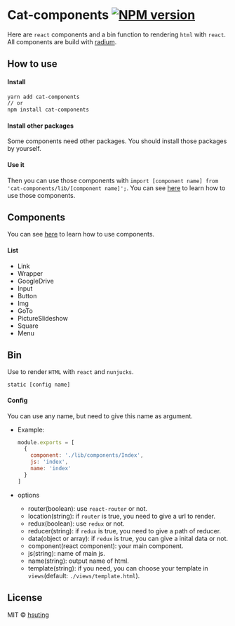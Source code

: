 # Cat-components [![NPM version][npm-image]][npm-url]
Here are `react` components and a bin function to rendering `html` with `react`. All components are build with [radium](https://github.com/FormidableLabs/radium).

## How to use
#### Install
```sh
yarn add cat-components
// or
npm install cat-components
```

#### Install other packages
Some components need other packages. You should install those packages by yourself.

#### Use it
Then you can use those components with `import [component name] from 'cat-components/lib/[component name]';`. You can see [here](http://hsuting.github.io/cat-components) to learn how to use those components.

## Components
You can see [here](http://hsuting.github.io/cat-components) to learn how to use components.

#### List
- Link
- Wrapper
- GoogleDrive
- Input
- Button
- Img
- GoTo
- PictureSlideshow
- Square
- Menu

## Bin
Use to render `HTML` with `react` and `nunjucks`.
```
static [config name]
```

#### Config
You can use any name, but need to give this name as argument.
- Example:

  ```javascript
  module.exports = [
    {
      component: './lib/components/Index',
      js: 'index',
      name: 'index'
    }
  ]
  ```
- options
  - router(boolean): use `react-router` or not.
  - location(string): if `router` is true, you need to give a url to render.
  - redux(boolean): use `redux` or not.
  - reducer(string): if `redux` is true, you need to give a path of reducer.
  - data(object or array): if `redux` is true, you can give a inital data or not.
  - component(react component): your main component.
  - js(string): name of main js.
  - name(string): output name of html.
  - template(string): if you need, you can choose your template in `views`(default: `./views/template.html`).

## License
MIT © [hsuting](http://hsuting.com)

[npm-image]: https://badge.fury.io/js/cat-components.svg
[npm-url]: https://npmjs.org/package/cat-components
